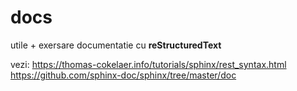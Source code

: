docs
====

utile + exersare documentatie cu **reStructuredText**

vezi:
https://thomas-cokelaer.info/tutorials/sphinx/rest_syntax.html
https://github.com/sphinx-doc/sphinx/tree/master/doc
